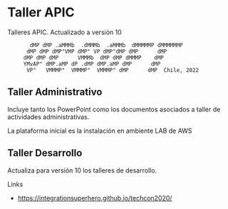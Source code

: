 # Taller APIC

Talleres APIC. Actualizado a versión 10

           dMP dMP .aMMMb  .dMMMb  .aMMMb  dMMMMMP dMMMMMMP 
          dMP dMP dMP"VMP dMP" VP dMP"dMP dMP      dMP    
         dMP dMP dMP      VMMMb  dMP dMP dMMMP    dMP     
         YMvAP" dMP.aMP dP .dMP dMP.aMP dMP      dMP      
          VP"   VMMMP"  VMMMP"  VMMMP" dMP      dMP  Chile, 2022

## Taller Administrativo

Incluye tanto los PowerPoint como los documentos asociados a taller de actividades administrativas.

La plataforma inicial es la instalación en ambiente LAB de AWS


## Taller Desarrollo

Actualiza para versión 10 los talleres de desarrollo.


Links 

- https://integrationsuperhero.github.io/techcon2020/



